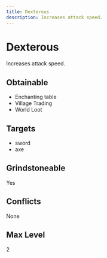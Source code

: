 ```yaml
---
title: Dexterous
description: Increases attack speed.
---
```

# Dexterous
Increases attack speed.
## Obtainable
- Enchanting table
- Village Trading
- World Loot
## Targets
- sword
 - axe
## Grindstoneable
Yes
## Conflicts
None
## Max Level
2
